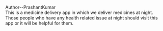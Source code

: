 Author--PrashantKumar
<br>
This is a medicine delivery app in which we deliver medicines at night. Those people who have any health related issue at night should visit this app or it will be helpful for them.
